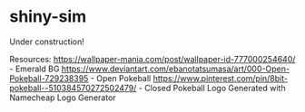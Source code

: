 # shiny-sim

Under construction!

Resources:
https://wallpaper-mania.com/post/wallpaper-id-777000254640/ - Emerald BG
https://www.deviantart.com/ebanotatsumasa/art/000-Open-Pokeball-729238395 - Open Pokeball
https://www.pinterest.com/pin/8bit-pokeball--510384570272502479/ - Closed Pokeball
Logo Generated with Namecheap Logo Generator